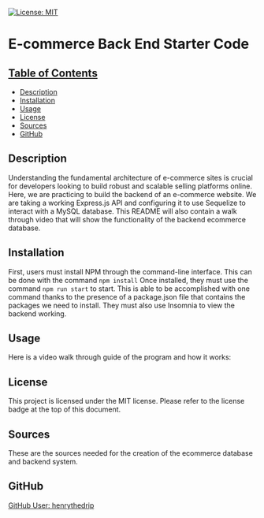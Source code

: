 [![License: MIT](https://img.shields.io/badge/License-MIT-yellow.svg)](https://opensource.org/licenses/MIT)

# E-commerce Back End Starter Code

## [Table of Contents](#table-of-contents)
  - [Description](#description)
  - [Installation](#installation)
  - [Usage](#usage)
  - [License](#license)
  - [Sources](#sources)
  - [GitHub](#github)

## Description

Understanding the fundamental architecture of e-commerce sites is crucial for developers looking to build robust and scalable selling platforms online. Here, we are practicing to build the backend of an e-commerce website. We are taking a working Express.js API and configuring it to use Sequelize to interact with a MySQL database. This README will also contain a walk through video that will show the functionality of the backend ecommerce database. 

## Installation

First, users must install NPM through the command-line interface. This can be done with the command `npm install` Once installed, they must use the command `npm run start` to start. This is able to be accomplished with one command thanks to the presence of a package.json file that contains the packages we need to install. They must also use Insomnia to view the backend working. 

## Usage

Here is a video walk through guide of the program and how it works:

[]()

## License

This project is licensed under the MIT license.
Please refer to the license badge at the top of this document.

## Sources

These are the sources needed for the creation of the ecommerce database and backend system.

[]()
[]()


## GitHub

[GitHub User: henrythedrip](https://github.com/henrythedrip/)